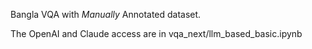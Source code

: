 Bangla VQA with *Manually* Annotated dataset. 

The OpenAI and Claude access are in vqa_next/llm_based_basic.ipynb